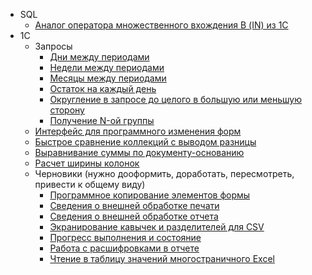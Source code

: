- SQL
    - [Аналог оператора множественного вхождения В (IN) из 1С](multiple_IN.sql)
- 1С
    - Запросы
        - [Дни между периодами](1С/ДниМеждуПериодами.bsl)
        - [Недели между периодами](1С/НеделиМеждуПериодами.bsl)
        - [Месяцы между периодами](1С/МесяцыМеждуПериодами.bsl)
        - [Остаток на каждый день](1С/ОстатокНаКаждыйДень.bsl)
        - [Округление в запросе до целого в большую или меньшую сторону](1С/ОкруглениеВЗапросеДоЦелогоВБольшуюИлиМеньшуюСторону.bsl)
        - [Получение N-ой группы](1С/ПолучениеNойГруппы.bsl)
    - [Интерфейс для программного изменения форм](https://github.com/AtamanovYS/interface-for-developing-forms/blob/main/ИнтерфейсДляПрогграммногоИзмененияФорм.bsl)
    - [Быстрое сравнение коллекций с выводом разницы](1С/БыстроеСравнениеКоллекцийСВыводомРазницы.bsl)
    - [Выравнивание суммы по документу-основанию](1С/ВыравниваниеСуммыПоДокументуОснованию.bsl)
    - [Расчет ширины колонок](1С/РасчетШириныКолонок.bsl)
    - Черновики (нужно дооформить, доработать, пересмотреть, привести к общему виду)
        - [Программное копирование элементов формы](1С/ПрограммноеКопированиеЭлементовФормы.bsl)
        - [Сведения о внешней обработке печати](1С/СведенияОВнешнейОбработке_ПечатнаяФорма.bsl)
        - [Сведения о внешней обработке отчета](1С/СведенияОВнешнейОбработке_Отчет.bsl)
        - [Экранирование кавычек и разделителей для CSV](1С/ЭкранированиеКавычекИРазделителейДляCSV.bsl)
        - [Прогресс выполнения и состояние](1С/ПоказатьВыполненияИСостояние.bsl)
        - [Работа с расшифровками в отчете](1С/РаботаСРасшифровкамиВОтчете.bsl)
        - [Чтение в таблицу значений многостраничного Excel](1С/ЧтениеВТаблицуЗначенийМногостраничногоExcel.bsl)
